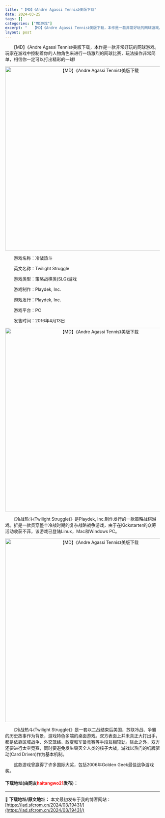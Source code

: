 ```yaml
---
title: "【MD】《Andre Agassi Tennis》美版下载"
date: 2024-03-25
tags: []
categories: ["MD游戏"]
excerpt: "　　【MD】《Andre Agassi Tennis》美版下载，本作是一款非常好玩的网球游戏。玩家在游戏中控制着你的人物角色来进行一场激烈的网球比赛，玩法操作非常简单，相信你一定可以打出精彩的一球! 　　游戏名称：冷战热斗 　　英文名称：Twilight Struggle 　　游戏类型：策略战棋类(&hellip;"
layout: post
---
```


 <p>　　【MD】《Andre Agassi Tennis》美版下载，本作是一款非常好玩的网球游戏。玩家在游戏中控制着你的人物角色来进行一场激烈的网球比赛，玩法操作非常简单，相信你一定可以打出精彩的一球!</p> <p align="center"><img align="" border="0" src="https://lad.sfcrom.cn/wp-content/uploads/2024/03/20240325_660105e3031d4.png" width="599" alt="【MD】《Andre Agassi Tennis》美版下载" /></p> <p>　　游戏名称：冷战热斗</p> <p>　　英文名称：Twilight Struggle</p> <p>　　游戏类型：策略战棋类(SLG)游戏</p> <p>　　游戏制作：Playdek, Inc.</p> <p>　　游戏发行：Playdek, Inc.</p> <p>　　游戏平台：PC</p> <p>　　发售时间：2016年4月13日</p> <p align="center"><img align="" border="0" src="https://lad.sfcrom.cn/wp-content/uploads/2024/03/20240325_660105e3baeab.png" width="598" alt="【MD】《Andre Agassi Tennis》美版下载" /></p> <p>　　《冷战热斗(Twilight Struggle)》是Playdek, Inc.制作发行的一款策略战棋游戏。折是一款贯穿整个冷战时期的复杂战略战争游戏，由于在Kickstarter的众筹活动收获不菲，该游戏已登陆Linux，Mac和Windows PC。</p> <p align="center"><img align="" border="0" src="https://lad.sfcrom.cn/wp-content/uploads/2024/03/20240325_660105e45c962.png" width="598" alt="【MD】《Andre Agassi Tennis》美版下载" /></p> <p>　　《冷战热斗(Twilight Struggle)》是一套以二战结束后美国，苏联冷战、争霸的历史故事作为背景，游戏特色多端的桌面游戏。双方表面上并未真正大打出手，都是依靠区域战争、外交笼络、政变和军备竞赛等手段互相较劲。除此之外，双方还要进行太空竞赛，同时要避免发生毁灭全人类的核子大战，游戏以热门的纸牌驱动(Card Driven)作为基本机制。</p> <p>　　这款游戏曾赢得了许多国际大奖，包括2006年Golden Geek最佳战争游戏奖。</p> <p><h4>下载地址(由网友<font color="red">haitangwo21</font>发布)：</h4></p> 

---
📖 **下载地址/原文地址：** 本文最初发布于我的博客网站：[https://lad.sfcrom.cn/2024/03/19431/](https://lad.sfcrom.cn/2024/03/19431/)
